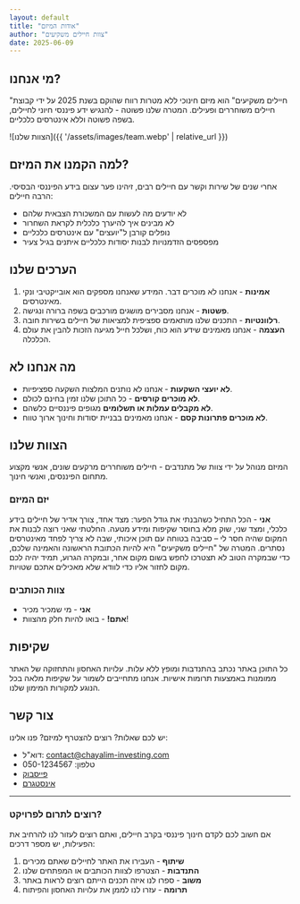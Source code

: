 ```yaml
---
layout: default
title: "אודות המיזם"
author: "צוות חיילים משקיעים"
date: 2025-06-09
---
```


## מי אנחנו?

"חיילים משקיעים" הוא מיזם חינוכי ללא מטרות רווח שהוקם בשנת 2025 על ידי קבוצת חיילים משוחררים ופעילים. המטרה שלנו פשוטה - להנגיש ידע פיננסי חיוני לחיילים, בשפה פשוטה וללא אינטרסים כלכליים.

![הצוות שלנו]({{ '/assets/images/team.webp' | relative_url }})
## למה הקמנו את המיזם?

אחרי שנים של שירות וקשר עם חיילים רבים, זיהינו פער עצום בידע הפיננסי הבסיסי. הרבה חיילים:

- לא יודעים מה לעשות עם המשכורת הצבאית שלהם
- לא מבינים איך להיערך כלכלית לקראת השחרור
- נופלים קורבן ל"יועצים" עם אינטרסים כלכליים
- מפספסים הזדמנויות לבנות יסודות כלכליים איתנים בגיל צעיר

## הערכים שלנו

1. **אמינות** - אנחנו לא מוכרים דבר. המידע שאנחנו מספקים הוא אובייקטיבי ונקי מאינטרסים.
2. **פשטות** - אנחנו מסבירים מושגים מורכבים בשפה ברורה ונגישה.
3. **רלוונטיות** - התכנים שלנו מותאמים ספציפית למציאות של חיילים בשירות חובה.
4. **העצמה** - אנחנו מאמינים שידע הוא כוח, ושלכל חייל מגיעה הזכות להבין את עולם הכלכלה.

## מה אנחנו לא

- **לא יועצי השקעות** - אנחנו לא נותנים המלצות השקעה ספציפיות.
- **לא מוכרים קורסים** - כל התוכן שלנו זמין בחינם לכולם.
- **לא מקבלים עמלות או תשלומים** מגופים פיננסיים כלשהם.
- **לא מוכרים פתרונות קסם** - אנחנו מאמינים בבניית יסודות וחינוך ארוך טווח.

## הצוות שלנו

המיזם מנוהל על ידי צוות של מתנדבים - חיילים משוחררים מרקעים שונים, אנשי מקצוע מתחום הפיננסים, ואנשי חינוך.

### יזם המיזם

**אני** -     הכל התחיל כשהבנתי את גודל הפער: מצד אחד, צורך אדיר של חיילים בידע כלכלי, ומצד שני, שוק מלא בחוסר שקיפות ומידע מטעה. החלטתי שאני רוצה לבנות את המקום שהיה חסר לי – סביבה בטוחה עם תוכן איכותי, שבה לא צריך לפחד מאינטרסים נסתרים. המטרה של "חיילים משקיעים" היא להיות הכתובת הראשונה והאמינה שלכם, כדי שבמקרה הטוב לא תצטרכו לחפש בשום מקום אחר, ובמקרה הגרוע, תמיד יהיה לכם מקום לחזור אליו כדי לוודא שלא מאכילים אתכם שטויות.



### צוות הכותבים

- **אני** - מי שמכיר מכיר
- **אתם!** - בואו להיות חלק מהצוות!


## שקיפות

כל התוכן באתר נכתב בהתנדבות ומופץ ללא עלות. עלויות האחסון והתחזוקה של האתר ממומנות באמצעות תרומות אישיות. אנחנו מתחייבים לשמור על שקיפות מלאה בכל הנוגע למקורות המימון שלנו.

## צור קשר

יש לכם שאלות? רוצים להצטרף למיזם? פנו אלינו:

- דוא"ל: contact@chayalim-investing.com
- טלפון: 050-1234567
- [פייסבוק](https://www.facebook.com)
- [אינסטגרם](https://www.instagram.com)

---
### רוצים לתרום לפרויקט?

אם חשוב לכם לקדם חינוך פיננסי בקרב חיילים, ואתם רוצים לעזור לנו להרחיב את הפעילות, יש מספר דרכים:

1. **שיתוף** - העבירו את האתר לחיילים שאתם מכירים
2. **התנדבות** - הצטרפו לצוות הכותבים או המפתחים שלנו
3. **משוב** - ספרו לנו איזה תכנים הייתם רוצים לראות באתר
4. **תרומה** - עזרו לנו לממן את עלויות האחסון והפיתוח
